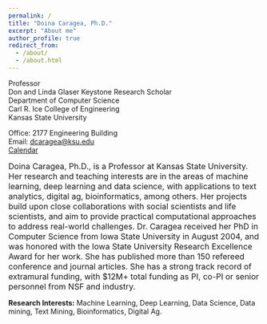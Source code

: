 ```yaml
---
permalink: /
title: "Doina Caragea, Ph.D."
excerpt: "About me"
author_profile: true
redirect_from: 
  - /about/
  - /about.html
---
```


Professor \
Don and Linda Glaser Keystone Research Scholar \
Department of Computer Science \
Carl R. Ice College of Engineering \
Kansas State University 

Office: 2177 Engineering Building \
Email: dcaragea@ksu.edu \
[Calendar](https://outlook.office365.com/calendar/published/a4b87dc8415744728a2c6f39540d434c@ksu.edu/254f0543c519472a8951e373d60067ce11004609704671248059/calendar.html)


<font size = "3">Doina Caragea, Ph.D., is a Professor at Kansas State University. Her research and teaching interests are in the areas of machine learning, deep learning and data science, with applications to text analytics, digital ag, bioinformatics, among others. Her projects build upon close collaborations with social scientists and life scientists, and aim to provide practical computational approaches to address real-world challenges. Dr. Caragea received her PhD in Computer Science from Iowa State University in August 2004, and was honored with the Iowa State University Research Excellence Award for her work. She has published more than 150 refereed conference and journal articles. She has a strong track record of extramural funding, with $12M+ total funding as PI, co-PI or senior personnel from NSF and industry.</font>



**Research Interests:** Machine Learning, Deep Learning, Data Science, Data mining, Text Mining,  Bioinformatics, Digital Ag.

